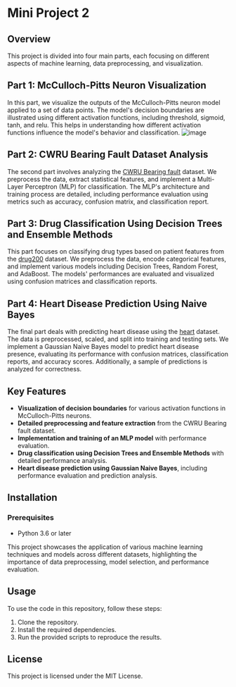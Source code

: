 # Mini Project 2

## Overview

This project is divided into four main parts, each focusing on different aspects of machine learning, data preprocessing, and visualization.

## Part 1: McCulloch-Pitts Neuron Visualization

In this part, we visualize the outputs of the McCulloch-Pitts neuron model applied to a set of data points. The model's decision boundaries are illustrated using different activation functions, including threshold, sigmoid, tanh, and relu. This helps in understanding how different activation functions influence the model's behavior and classification.
![image](https://github.com/user-attachments/assets/8a099477-89fd-4b85-92d0-ed8d69f37364)

## Part 2: CWRU Bearing Fault Dataset Analysis

The second part involves analyzing the [CWRU Bearing fault](https://engineering.case.edu/bearingdatacenter/download-data-file) dataset. We preprocess the data, extract statistical features, and implement a Multi-Layer Perceptron (MLP) for classification. The MLP's architecture and training process are detailed, including performance evaluation using metrics such as accuracy, confusion matrix, and classification report.

## Part 3: Drug Classification Using Decision Trees and Ensemble Methods

This part focuses on classifying drug types based on patient features from the [drug200](https://www.kaggle.com/datasets/pablomgomez21/drugs-a-b-c-x-y-for-decision-trees) dataset. We preprocess the data, encode categorical features, and implement various models including Decision Trees, Random Forest, and AdaBoost. The models' performances are evaluated and visualized using confusion matrices and classification reports.

## Part 4: Heart Disease Prediction Using Naive Bayes

The final part deals with predicting heart disease using the [heart](https://www.kaggle.com/datasets/johnsmith88/heart-disease-dataset) dataset. The data is preprocessed, scaled, and split into training and testing sets. We implement a Gaussian Naive Bayes model to predict heart disease presence, evaluating its performance with confusion matrices, classification reports, and accuracy scores. Additionally, a sample of predictions is analyzed for correctness.

## Key Features

- **Visualization of decision boundaries** for various activation functions in McCulloch-Pitts neurons.
- **Detailed preprocessing and feature extraction** from the CWRU Bearing fault dataset.
- **Implementation and training of an MLP model** with performance evaluation.
- **Drug classification using Decision Trees and Ensemble Methods** with detailed performance analysis.
- **Heart disease prediction using Gaussian Naive Bayes**, including performance evaluation and prediction analysis.
  
## Installation
### Prerequisites
- Python 3.6 or later
  
This project showcases the application of various machine learning techniques and models across different datasets, highlighting the importance of data preprocessing, model selection, and performance evaluation.

## Usage

To use the code in this repository, follow these steps:

1. Clone the repository.
2. Install the required dependencies.
3. Run the provided scripts to reproduce the results.

## License

This project is licensed under the MIT License.
